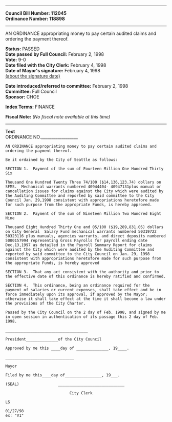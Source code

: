 * * * * *  
  
**Council Bill Number: [](#h0)[](#h2)112045**   
**Ordinance Number: 118898**  
  
* * * * *  
  
AN ORDINANCE appropriating money to pay certain audited claims and ordering the payment thereof.  
  
**Status:** PASSED   
**Date passed by Full Council:** February 2, 1998   
**Vote:** 9-0   
**Date filed with the City Clerk:** February 4, 1998   
**Date of Mayor's signature:** February 4, 1998   
[(about the signature date)](/~public/approvaldate.htm)   
  
  
**Date introduced/referred to committee:** February 2, 1998   
**Committee:** Full Council   
**Sponsor:** CHOE   
  
**Index Terms:** FINANCE  
  
**Fiscal Note:** *(No fiscal note available at this time)*  
  
* * * * *  
  
**Text**  
    ORDINANCE NO.__________________  
  
    AN ORDINANCE appropriating money to pay certain audited claims and  
    ordering the payment thereof.  
  
    Be it ordained by the City of Seattle as follows:  
  
    SECTION 1.  Payment of the sum of Fourteen Million One Hundred Thirty  
    Six  
  
    Thousand One Hundred Twenty Three 74/100 ($14,136,123.74) dollars on  
    SFMS.  Mechanical warrants numbered 40944404- 40947131plus manual or  
    cancellation issues for claims against the City which were audited by  
    the Auditing Committee and reported by said committee to the City  
    Council Jan. 29,1998 consistent with appropriations heretofore made  
    for such purpose from the appropriate Funds, is hereby approved.  
  
    SECTION 2.  Payment of the sum of Nineteen Million Two Hundred Eight  
    Nine  
  
    Thousand Eight Hundred Thirty One and 05/100 ($19,289,831.05) dollars  
    on City General  Salary Fund mechanical warrants numbered 50319722  
    50323116 plus manuals, agencies warrants, and direct deposits numbered  
    5000157994 representing Gross Payrolls for payroll ending date  
    Dec.13,1997 as detailed in the Payroll Summary Report for claims  
    against the City which were audited by the Auditing Committee and  
    reported by said committee to the City Council on Jan. 29, 1998  
    consistent with appropriations heretofore made for such purpose from  
    the appropriate Funds, is hereby approved  
  
    SECTION 3.  That any act consistent with the authority and prior to  
    the effective date of this ordinance is hereby ratified and confirmed.  
  
    SECTION 4.  This ordinance, being an ordinance required for the  
    payment of salaries or current expenses, shall take effect and be in  
    force immediately upon its approval, if approved by the Mayor;  
    otherwise it shall take effect at the time it shall become a law under  
    the provisions of the City Charter.  
  
    Passed by the City Council on the 2 day of Feb. 1998, and signed by me  
    in open session in authentication of its passage this 2 day of Feb.  
    1998.  
  
    ____________________________________  
  
    President______________of the City Council  
  
    Approved by me this ____day of ______________, 19____.  
  
    ______________________________  
  
    Mayor  
  
    Filed by me this____day of________________, 19___.  
  
    (SEAL)                 _____________________________  
  
                                City Clerk  
  
    LS  
  
    01/27/98  
    ex: "V1"  
